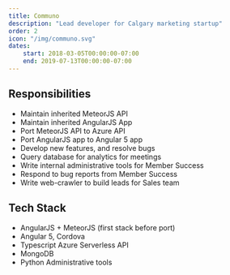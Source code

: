```yaml
---
title: Communo
description: "Lead developer for Calgary marketing startup"
order: 2
icon: "/img/communo.svg"
dates:
    start: 2018-03-05T00:00:00-07:00
    end: 2019-07-13T00:00:00-07:00
---
```



## Responsibilities

 - Maintain inherited MeteorJS API
 - Maintain inherited AngularJS App
 - Port MeteorJS API to Azure API
 - Port AngularJS app to Angular 5 app
 - Develop new features, and resolve bugs
 - Query database for analytics for meetings
 - Write internal administrative tools for Member Success
 - Respond to bug reports from Member Success
 - Write web-crawler to build leads for Sales team

## Tech Stack

 - AngularJS + MeteorJS (first stack before port)
 - Angular 5, Cordova
 - Typescript Azure Serverless API
 - MongoDB
 - Python Administrative tools
